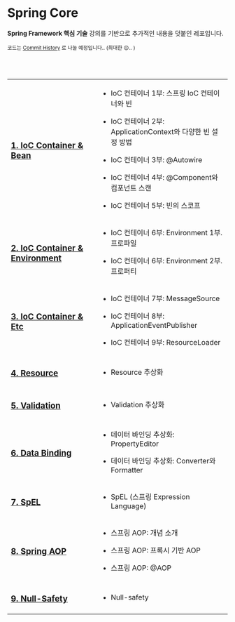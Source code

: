 # Spring Core

**Spring Framework 핵심 기술** 강의를 기반으로 추가적인 내용을 덧붙인 레포입니다.

<small> 코드는 [Commit History](https://github.com/gngsn/Gngsn-Spring-Lab/tree/master/spring-framework-core/spring-core) 로 나눌 예정입니다.. (최대한 😉.. ) </small>

<br/><br/>

<table>
<tr>
<td width="40%">

### [1. IoC Container & Bean](https://github.com/gngsn/Gngsn-Spring-Lab/blob/master/spring-framework-core/note/IoCContainer%26Bean.html)

</td>
<td width="100%">

- IoC 컨테이너 1부: 스프링 IoC 컨테이너와 빈

- IoC 컨테이너 2부: ApplicationContext와 다양한 빈 설정 방법

- IoC 컨테이너 3부: @Autowire

- IoC 컨테이너 4부: @Component와 컴포넌트 스캔

- IoC 컨테이너 5부: 빈의 스코프

</td>
</tr><tr>
<td width="40%">

### [2. IoC Container & Environment](https://github.com/gngsn/Gngsn-Spring-Lab/blob/master/spring-framework-core/note/IoCContainer%26Environment.html)

</td>
<td width="100%">

- IoC 컨테이너 6부: Environment 1부. 프로파일

- IoC 컨테이너 6부: Environment 2부. 프로퍼티

</td>
</tr><tr>
<td width="40%">

### [3. IoC Container & Etc](https://github.com/gngsn/Gngsn-Spring-Lab/blob/master/spring-framework-core/note/IoCContainer%26ETC.html)

</td>
<td width="100%">

- IoC 컨테이너 7부: MessageSource

- IoC 컨테이너 8부: ApplicationEventPublisher

- IoC 컨테이너 9부: ResourceLoader

</td>
</tr><tr>
<td width="40%">

### [4. Resource](https://github.com/gngsn/Gngsn-Spring-Lab/blob/master/spring-framework-core/note/ResourceAbstraction.md)

</td>
<td width="100%">

- Resource 추상화

</td>
</tr><tr>
<td width="40%">

### [5. Validation](https://github.com/gngsn/Gngsn-Spring-Lab/blob/master/spring-framework-core/note/ValidationAbstraction.md)

</td>
<td width="100%">

- Validation 추상화

</td>
</tr><tr>
<td width="40%">

### [6. Data Binding](https://github.com/gngsn/Gngsn-Spring-Lab/blob/master/spring-framework-core/note/DataBinding.md)

</td>
<td width="100%">

- 데이터 바인딩 추상화: PropertyEditor

- 데이터 바인딩 추상화: Converter와 Formatter

</td>
</tr><tr>
<td width="40%">

### [7. SpEL](https://github.com/gngsn/Gngsn-Spring-Lab/blob/master/spring-framework-core/note/SpEL.md)

</td>
<td width="100%">

- SpEL (스프링 Expression Language)

</td>
</tr><tr>
<td width="40%">

### [8. Spring AOP](https://github.com/gngsn/Gngsn-Spring-Lab/blob/master/spring-framework-core/note/SpringAOP.md)

</td>
<td width="100%">

- 스프링 AOP: 개념 소개

- 스프링 AOP: 프록시 기반 AOP

- 스프링 AOP: @AOP

</td>
</tr><tr>
<td width="40%">

### [9. Null-Safety](https://github.com/gngsn/Gngsn-Spring-Lab/blob/master/spring-framework-core/note/NullSafety.md)

</td>
<td width="100%">

- Null-safety

</td>
</tr>
</table>
